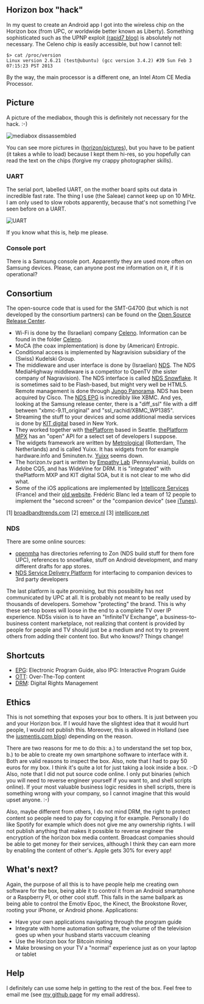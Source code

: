 ## Horizon box "hack"

In my quest to create an Android app I got into the wireless chip on the Horizon box (from UPC, or worldwide better known as Liberty). Something sophisticated such as the UPNP exploit [(rapid7 blog)](https://community.rapid7.com/community/metasploit/blog/2013/01/30/weekly-update) is absolutely not necessary. The Celeno chip is easily accessible, but how I cannot tell:

    $> cat /proc/version
    Linux version 2.6.21 (test@ubuntu) (gcc version 3.4.2) #39 Sun Feb 3 07:15:23 PST 2013

By the way, the main processor is a different one, an Intel Atom CE Media Processor.

## Picture

A picture of the mediabox, though this is definitely not necessary for the hack. :-)

![mediabox dissassembled](https://raw.github.com/mrquincle/horizon/master/pictures/snapshot.jpg)

You can see more pictures in ([horizon/pictures](https://github.com/mrquincle/horizon/pictures)), but you have to be patient (it takes a while to load) because I kept them hi-res, so you hopefully can read the text on the chips (forgive my crappy photographer skills).

### UART

The serial port, labelled UART, on the mother board spits out data in incredible fast rate. The thing I use (the Saleae) cannot keep up on 10 MHz. I am only used to slow robots apparently, because that's not something I've seen before on a UART.

![UART](https://raw.github.com/mrquincle/horizon/master/pictures/logic_analyser.png)

If you know what this is, help me please.

### Console port

There is a Samsung console port. Apparently they are used more often on Samsung devices. Please, can anyone post me information on it, if it is operational?

## Consortium

The open-source code that is used for the SMT-G4700 (but which is not developed by the consortium partners) can be found on the [Open Source Release Center](http://opensource.samsung.com/). 

* Wi-Fi is done by the (Israelian) company [Celeno](http://www.celeno.com/). Information can be found in the folder [Celeno](https://github.com/mrquincle/horizon/pictures).
* MoCA (the coax implementation) is done by (American) Entropic. 
* Conditional access is implemented by Nagravision subsidiary of the (Swiss) Kudelski Group.
* The middleware and user interface is done by (Israelian) [NDS](http://www.nds.com/). The NDS MediaHighway middleware is a competitor to OpenTV (the sister company of Nagravision). The NDS interface is called [NDS Snowflake](http://nds-snowflake.com). It is sometimes said to be Flash-based, but might very well be HTML5. Remote management is done through [Jungo Panorama](http://www.jungo.com/products/panorama-the-connected-home-manager/). NDS has been acquired by Cisco. The [NDS EPG](http://ndsuk.com/solutions/epg_framework.php) is incredibly like XBMC. And yes, looking at the Samsung release center, there is a "diff_ssl" file with a diff between "xbmc-9.11\_original" and "ssl\_rachid/XBMC\_WP1385".
* Streaming the stuff to your devices and some additional media services is done by [KIT digital](http://www.kitd.com/) based in New York.
* They worked together with [thePlatform](http://theplatform.com/) based in Seattle. [thePlatform MPX](http://theplatform.com/products/product_detail/type/mpx_dev_kit/) has an "open" API for a select set of developers I suppose.
* The widgets framework are written by [Metrological](http://www.metrological.com/) (Rotterdam, The Netherlands) and is called Yuixx. It has widgets from for example hardware.info and 5minuten.tv. [Yuixx](http://www.yuixx.com/) seems down.
* The horizon.tv part is written by [Empathy Lab](http://www.epam.com/empathylab/work/case-study/liberty-global.html) (Pennsylvania), builds on Adobe CQ5, and has WideVine for DRM. It is "integrated" with thePlatform MXP and KIT digital SOA, but it is not clear to me who did what.
* Some of the iOS applications are implemented by [Intellicore Services](http://www.intellicore.net/about-us/) (France) and their [old website](https://www.intellicore.net/). Frédéric Blanc led a team of 12 people to implement the "second screen" or the "companion device" (see [iTunes](https://itunes.apple.com/nl/app/horizon-tv-remote/id532085851?l=en&mt=8)).

[1] [broadbandtrends.com](http://broadbandtrends.com/blog1/2012/09/09/the-future-of-television-is-on-the-horizon/)
[2] [emerce.nl](http://www.emerce.nl/nieuws/nieuwe-horizonsettopbox-upc-heeft-app-store)
[3] [intellicore.net](http://www.intellicore.net/libertyglobal2ndscreen/)

### NDS

There are some online sources:

* [openmha](http://compliance.nds.com/openmha/) has directories referring to Zon (NDS build stuff for them fore UPC), references to snowflake, stuff on Android development, and many different drafts for app stores.
* [NDS Service Delivery Platform](https://developer.sdp.nds.com/) for interfacing to companion devices to 3rd party developers

The last platform is quite promising, but this possibility has not communicated by UPC at all. It is probably not meant to be really used by thousands of developers. Somehow "protecting" the brand. This is why these set-top boxes will loose in the end to a complete TV over IP experience. NDSs vision is to have an "InfiniteTV Exchange", a business-to-business content marketplace, not realizing that content is provided by people for people and TV should just be a medium and not try to prevent others from adding their content too. But who knows!? Things change!

## Shortcuts

* [EPG](http://en.wikipedia.org/wiki/Electronic_program_guide): Electronic Program Guide, also IPG: Interactive Program Guide
* [OTT](http://en.wikipedia.org/wiki/Over-the-top_content): Over-The-Top content
* [DRM](http://en.wikipedia.org/wiki/Digital_rights_management): Digital Rights Management

## Ethics

This is not something that exposes your box to others. It is just between you and your Horizon box. If I would have the slightest idea that it would hurt people, I would not publish this. Moreover, this is allowed in Holland (see the [iusmentis.com blog](http://blog.iusmentis.com/2008/02/07/de-legaliteit-van-reverse-engineeren-hardware-en-drivers/)) depending on the reason. 

There are two reasons for me to do this: a.) to understand the set top box, b.) to be able to create my own smartphone software to interface with it. Both are valid reasons to inspect the box. Also, note that I had to pay 50 euros for my box. I think it's quite a lot for just taking a look inside a box. :-D Also, note that I did not put source code online. I only put binaries (which you will need to reverse engineer yourself if you want to, and shell scripts online). If your most valuable business logic resides in shell scripts, there is something wrong with your company, so I cannot imagine that this would upset anyone. :-)

Also, maybe different from others, I do not mind DRM, the right to protect content so people need to pay for copying it for example. Personally I do like Spotify for example which does not give me any ownership rights. I will not publish anything that makes it possible to reverse engineer the encryption of the horizon box media content. Broadcast companies should be able to get money for their services, although I think they can earn more by enabling the content of other's. Apple gets 30% for every app!

## What's next?

Again, the purpose of all this is to have people help me creating own software for the box, being able it to control it from an Android smartphone or a Raspberry PI, or other cool stuff. This falls in the same ballpark as being able to control the Emotiv Epoc, the Kinect, the Brookstone Rover, rooting your iPhone, or Android phone. Applications:

* Have your own applications navigating through the program guide
* Integrate with home automation software, the volume of the television goes up when your husband starts vaccuum cleaning
* Use the Horizon box for Bitcoin mining
* Make browsing on your TV a "normal" experience just as on your laptop or tablet

## Help

I definitely can use some help in getting to the rest of the box. Feel free to email me (see [my github page](https://github.com/mrquincle) for my email address).
